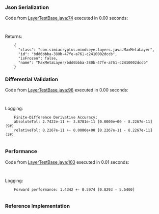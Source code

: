 ### Json Serialization
Code from [LayerTestBase.java:74](../../../../../../../../MindsEye/src/test/java/com/simiacryptus/mindseye/layers/LayerTestBase.java#L74) executed in 0.00 seconds: 
```java
  
```

Returns: 

```
    {
      "class": "com.simiacryptus.mindseye.layers.java.MaxMetaLayer",
      "id": "bdd6bbba-380b-47fe-a761-c2410002dccb",
      "isFrozen": false,
      "name": "MaxMetaLayer/bdd6bbba-380b-47fe-a761-c2410002dccb"
    }
```



### Differential Validation
Code from [LayerTestBase.java:98](../../../../../../../../MindsEye/src/test/java/com/simiacryptus/mindseye/layers/LayerTestBase.java#L98) executed in 0.00 seconds: 
```java
  
```
Logging: 
```
    Finite-Difference Derivative Accuracy:
    absoluteTol: 2.7422e-11 +- 3.8781e-11 [0.0000e+00 - 8.2267e-11] (9#)
    relativeTol: 8.2267e-11 +- 0.0000e+00 [8.2267e-11 - 8.2267e-11] (3#)
    
```

### Performance
Code from [LayerTestBase.java:103](../../../../../../../../MindsEye/src/test/java/com/simiacryptus/mindseye/layers/LayerTestBase.java#L103) executed in 0.01 seconds: 
```java
  
```
Logging: 
```
    Forward performance: 1.4342 +- 0.5974 [0.8293 - 5.5400]
    
```

### Reference Implementation
